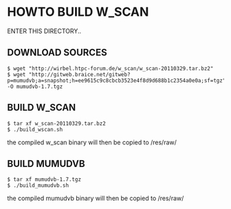 HOWTO BUILD W_SCAN
==================

ENTER THIS DIRECTORY..

## DOWNLOAD SOURCES ##
```linux shell
$ wget "http://wirbel.htpc-forum.de/w_scan/w_scan-20110329.tar.bz2"
$ wget "http://gitweb.braice.net/gitweb?p=mumudvb;a=snapshot;h=ee9615c9c8cbcb3523e4f8d9d688b1c2354a0e0a;sf=tgz" -O mumudvb-1.7.tgz
```

## BUILD W_SCAN ##
```linux shell
$ tar xf w_scan-20110329.tar.bz2
$ ./build_wscan.sh
```
the compiled w_scan binary will then be copied to /res/raw/


## BUILD MUMUDVB ##
```linux shell
$ tar xf mumudvb-1.7.tgz
$ ./build_mumudvb.sh
```
the compiled mumudvb binary will then be copied to /res/raw/


